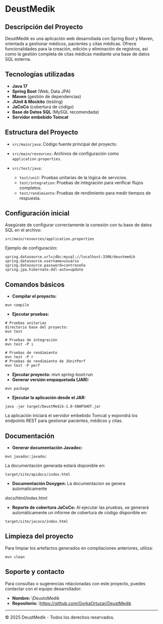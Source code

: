 # DeustMedik

## Descripción del Proyecto

DeustMedik es una aplicación web desarrollada con Spring Boot y Maven, orientada a gestionar médicos, pacientes y citas médicas. Ofrece funcionalidades para la creación, edición y eliminación de registros, así como la gestión completa de citas médicas mediante una base de datos SQL externa.

## Tecnologías utilizadas

* **Java 17**
* **Spring Boot** (Web, Data JPA)
* **Maven** (gestión de dependencias)
* **JUnit & Mockito** (testing)
* **JaCoCo** (cobertura de código)
* **Base de Datos SQL** (MySQL recomendada)
* **Servidor embebido Tomcat**

## Estructura del Proyecto

* `src/main/java`: Código fuente principal del proyecto.
* `src/main/resources`: Archivos de configuración como `application.properties`.
* `src/test/java`:

  * `test/unit`: Pruebas unitarias de la lógica de servicios.
  * `test/integration`: Pruebas de integración para verificar flujos completos.
  * `test/rendimiento`: Pruebas de rendimiento para medir tiempos de respuesta.

## Configuración inicial

Asegúrate de configurar correctamente la conexión con tu base de datos SQL en el archivo:

```
src/main/resources/application.properties
```

Ejemplo de configuración:

```properties
spring.datasource.url=jdbc:mysql://localhost:3306/deustmedik
spring.datasource.username=usuario
spring.datasource.password=contraseña
spring.jpa.hibernate.ddl-auto=update
```

## Comandos básicos

* **Compilar el proyecto:**

```shell
mvn compile
```

* **Ejecutar pruebas:**

```shell
# Pruebas unitarias
directorio base del proyecto:
mvn test

# Pruebas de integración
mvn test -P i

# Pruebas de rendimiento
mvn test -P r
# Pruebas de rendimiento de JUnitPerf
mvn test -P perf
```
* **Ejecutar proyecto:**
mvn spring-boot:run
* **Generar versión empaquetada (JAR):**

```shell
mvn package
```

* **Ejecutar la aplicación desde el JAR:**

```shell
java -jar target/DeustMedik-1.0-SNAPSHOT.jar
```

La aplicación iniciará el servidor embebido Tomcat y expondrá los endpoints REST para gestionar pacientes, médicos y citas.

## Documentación

* **Generar documentación Javadoc:**

```shell
mvn javadoc:javadoc
```

La documentación generada estará disponible en:

```
target/site/apidocs/index.html
```
* **Documentación Doxygen:**
La documentacion se genera automaticamente

docs/html/index.html

* **Reporte de cobertura JaCoCo:**
  Al ejecutar las pruebas, se generará automáticamente un informe de cobertura de código disponible en:

```
target/site/jacoco/index.html
```

## Limpieza del proyecto

Para limpiar los artefactos generados en compilaciones anteriores, utiliza:

```shell
mvn clean
```

## Soporte y contacto

Para consultas o sugerencias relacionadas con este proyecto, puedes contactar con el equipo desarrollador:

* **Nombre:** \DeustoMedik
* **Repositorio:** \https://github.com/GorkaOrtuzar/DeustMedik

---

© 2025 DeustMedik - Todos los derechos reservados.

